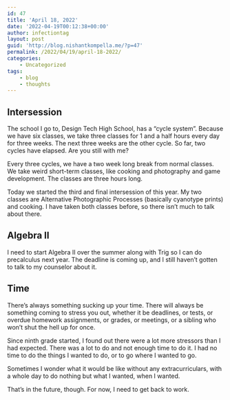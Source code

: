 ```yaml
---
id: 47
title: 'April 18, 2022'
date: '2022-04-19T00:12:38+00:00'
author: infectiontag
layout: post
guid: 'http://blog.nishantkompella.me/?p=47'
permalink: /2022/04/19/april-18-2022/
categories:
    - Uncategorized
tags:
    - blog
    - thoughts
---
```


## Intersession

The school I go to, Design Tech High School, has a “cycle system”. Because we have six classes, we take three classes for 1 and a half hours every day for three weeks. The next three weeks are the other cycle. So far, two cycles have elapsed. Are you still with me?

Every three cycles, we have a two week long break from normal classes. We take weird short-term classes, like cooking and photography and game development. The classes are three hours long.

Today we started the third and final intersession of this year. My two classes are Alternative Photographic Processes (basically cyanotype prints) and cooking. I have taken both classes before, so there isn’t much to talk about there.

## Algebra II

I need to start Algebra II over the summer along with Trig so I can do precalculus next year. The deadline is coming up, and I still haven’t gotten to talk to my counselor about it.

## Time

There’s always something sucking up your time. There will always be something coming to stress you out, whether it be deadlines, or tests, or overdue homework assignments, or grades, or meetings, or a sibling who won’t shut the hell up for once.

Since ninth grade started, I found out there were a lot more stressors than I had expected. There was a lot to do and not enough time to do it. I had no time to do the things I wanted to do, or to go where I wanted to go.

Sometimes I wonder what it would be like without any extracurriculars, with a whole day to do nothing but what I wanted, when I wanted.

That’s in the future, though. For now, I need to get back to work.